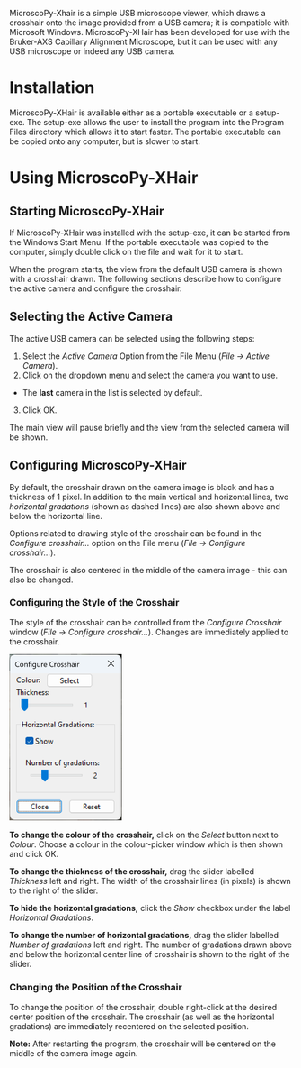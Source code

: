MicroscoPy-Xhair is a simple USB microscope viewer, which draws a crosshair onto the image provided from a USB camera; it is compatible with Microsoft Windows. MicroscoPy-XHair has been developed for use with the Bruker-AXS Capillary Alignment Microscope, but it can be used with any USB microscope or indeed any USB camera.


# Installation

MicroscoPy-XHair is available either as a portable executable or a setup-exe. The setup-exe allows the user to install the program into the Program Files directory which allows it to start faster. The portable executable can be copied onto any computer, but is slower to start.


# Using MicroscoPy-XHair
## Starting MicroscoPy-XHair

If MicroscoPy-XHair was installed with the setup-exe, it can be started from the Windows Start Menu. If the portable executable was copied to the computer, simply double click on the file and wait for it to start.

When the program starts, the view from the default USB camera is shown with a crosshair drawn. The following sections describe how to configure the active camera and configure the crosshair.

## Selecting the Active Camera
The active USB camera can be selected using the following steps:
1. Select the *Active Camera* Option from the File Menu (*File -> Active Camera*).
2. Click on the dropdown menu and select the camera you want to use.
  - The **last** camera in the list is selected by default.
3. Click OK.

The main view will pause briefly and the view from the selected camera will be shown.

## Configuring MicroscoPy-XHair
By default, the crosshair drawn on the camera image is black and has a thickness of 1 pixel. In addition to the main vertical and horizontal lines, two *horizontal gradations* (shown as dashed lines) are also shown above and below the horizontal line.

Options related to drawing style of the crosshair can be found in the *Configure crosshair...* option on the File menu (*File -> Configure crosshair...*).

The crosshair is also centered in the middle of the camera image - this can also be changed.

### Configuring the Style of the Crosshair
The style of the crosshair can be controlled from the *Configure Crosshair* window (*File -> Configure crosshair...*). Changes are immediately applied to the crosshair.

<img src="./resources/configure_crosshair_window.png" alt="Configure Crosshair Window" width="200px"/>

**To change the colour of the crosshair,** click on the *Select* button next to *Colour*. Choose a colour in the colour-picker window which is then shown and click OK.

**To change the thickness of the crosshair,** drag the slider labelled *Thickness* left and right. The width of the crosshair lines (in pixels) is shown to the right of the slider.

**To hide the horizontal gradations,** click the *Show* checkbox under the label *Horizontal Gradations*.

**To change the number of horizontal gradations,** drag the slider labelled *Number of gradations* left and right. The number of gradations drawn above and below the horizontal center line of crosshair is shown to the right of the slider.


### Changing the Position of the Crosshair
To change the position of the crosshair, double right-click at the desired center position of the crosshair. The crosshair (as well as the horizontal gradations) are immediately recentered on the selected position.

**Note:** After restarting the program, the crosshair will be centered on the middle of the camera image again.
